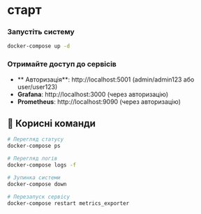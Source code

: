 #  старт


###  Запустіть систему
```bash
docker-compose up -d
```

###  Отримайте доступ до сервісів
- ** Авторизація**: http://localhost:5001 (admin/admin123 або user/user123)
- **Grafana**: http://localhost:3000 (через авторизацію)
- **Prometheus**: http://localhost:9090 (через авторизацію)



## 🔧 Корисні команди

```bash
# Перегляд статусу
docker-compose ps

# Перегляд логів
docker-compose logs -f

# Зупинка системи
docker-compose down

# Перезапуск сервісу
docker-compose restart metrics_exporter
```
